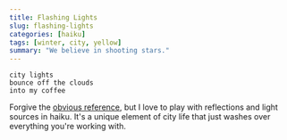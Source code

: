 ```yaml
---
title: Flashing Lights
slug: flashing-lights
categories: [haiku]
tags: [winter, city, yellow]
summary: "We believe in shooting stars."
---
```


```
city lights
bounce off the clouds
into my coffee
```

Forgive the [obvious reference][1], but I love to play with reflections and light sources in haiku. It's a unique element of city life that just washes over everything you're working with. 

[1]: https://youtu.be/ila-hAUXR5U
